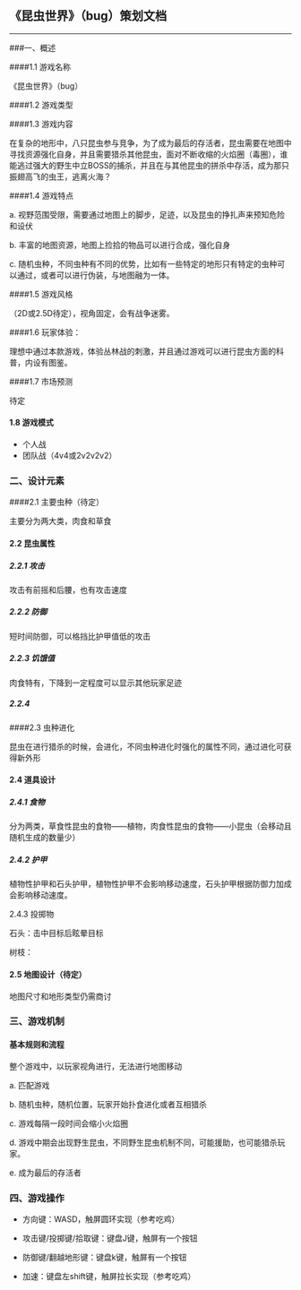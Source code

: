 ## 《昆虫世界》（bug）策划文档

---

###一、概述

####1.1 游戏名称

《昆虫世界》（bug）

####1.2 游戏类型

####1.3 游戏内容

在复杂的地形中，八只昆虫参与竞争，为了成为最后的存活者，昆虫需要在地图中寻找资源强化自身，并且需要猎杀其他昆虫，面对不断收缩的火焰圈（毒圈），谁能逃过强大的野生中立BOSS的捕杀，并且在与其他昆虫的拼杀中存活，成为那只振翅高飞的虫王，逃离火海？

####1.4 游戏特点

a. 视野范围受限，需要通过地图上的脚步，足迹，以及昆虫的挣扎声来预知危险和设伏

b. 丰富的地图资源，地图上捡拾的物品可以进行合成，强化自身

c. 随机虫种，不同虫种有不同的优势，比如有一些特定的地形只有特定的虫种可以通过，或者可以进行伪装，与地图融为一体。

####1.5 游戏风格

（2D或2.5D待定），视角固定，会有战争迷雾。

####1.6 玩家体验：

理想中通过本款游戏，体验丛林战的刺激，并且通过游戏可以进行昆虫方面的科普，内设有图鉴。

####1.7 市场预测

待定

#### 1.8 游戏模式

* 个人战
* 团队战（4v4或2v2v2v2）

### 二、设计元素

####2.1 主要虫种（待定）

主要分为两大类，肉食和草食

#### 2.2 昆虫属性

##### 2.2.1 攻击

攻击有前摇和后腰，也有攻击速度

##### 2.2.2 防御

短时间防御，可以格挡比护甲值低的攻击

##### 2.2.3 饥饿值

肉食特有，下降到一定程度可以显示其他玩家足迹

##### 2.2.4 

####2.3 虫种进化 

昆虫在进行猎杀的时候，会进化，不同虫种进化时强化的属性不同，通过进化可获得新外形

#### 2.4 道具设计

##### 2.4.1 食物

分为两类，草食性昆虫的食物——植物，肉食性昆虫的食物——小昆虫（会移动且随机生成的数量少）

##### 2.4.2 护甲

植物性护甲和石头护甲，植物性护甲不会影响移动速度，石头护甲根据防御力加成会影响移动速度。

2.4.3 投掷物

石头：击中目标后眩晕目标

树枝：

#### 2.5 地图设计（待定）

地图尺寸和地形类型仍需商讨



### 三、游戏机制

#### 基本规则和流程

整个游戏中，以玩家视角进行，无法进行地图移动

a. 匹配游戏

b. 随机虫种，随机位置，玩家开始扑食进化或者互相猎杀

c. 游戏每隔一段时间会缩小火焰圈

d. 游戏中期会出现野生昆虫，不同野生昆虫机制不同，可能援助，也可能猎杀玩家。

e. 成为最后的存活者



### 四、游戏操作

* 方向键：WASD，触屏圆环实现（参考吃鸡）


* 攻击键/投掷键/拾取键：键盘J键，触屏有一个按钮
* 防御键/翻越地形键：键盘k键，触屏有一个按钮
* 加速：键盘左shift键，触屏拉长实现（参考吃鸡）





